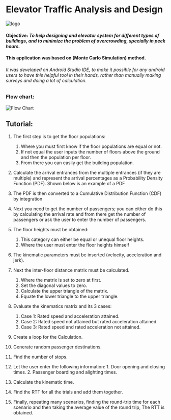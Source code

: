 # Elevator Traffic Analysis and Design
![logo](https://i.imgur.com/AkBhBjY.png)

#### Objective: _To help designing and elevator system for different types of buildings, and to minimize the problem of overcrowding, specially in peek hours._

#### This application was based on (Monte Carlo Simulation) method.

###### It was developed on Android Studio IDE, to make it possible for any android users to have this helpful tool in their hands, rather than manually making surveys and doing a lot of calculation.

### Flow chart:
![Flow Chart](https://i.imgur.com/oRkegXt.png)

## Tutorial:

1. The first step is to get the floor populations:
    1. Where you must first know if the floor populations are equal or not.
    2. If not equal the user inputs the number of floors above the ground and then the population per floor.
    3. From there you can easily get the building population.
    
2.	Calculate the arrival entrances from the multiple entrances (if they are multiple) and represent the arrival percentages as a Probability Density Function (PDF). Shown below is an example of a PDF

3. The PDF is then converted to a Cumulative Distribution Function (CDF) by integration

4.	Next you need to get the number of passengers; you can either do this by calculating the arrival rate and from there get the number of passengers or ask the user to enter the number of passengers.

5.	The floor heights must be obtained:
    1. This category can either be equal or unequal floor heights.
    2.	Where the user must enter the floor heights himself

6.	The kinematic parameters must be inserted (velocity, acceleration and jerk).

7.	Next the inter-floor distance matrix must be calculated.
    1.	Where the matrix is set to zero at first.
    2.	Set the diagonal values to zero.
    3.	Calculate the upper triangle of the matrix.
    4.	Equate the lower triangle to the upper triangle.

8.	Evaluate the kinematics matrix and its 3 cases:
    1.	Case 1: Rated speed and acceleration attained.
    2.	Case 2: Rated speed not attained but rated acceleration attained.
    3.	Case 3: Rated speed and rated acceleration not attained.

9.	Create a loop for the Calculation.

10.	 Generate random passenger destinations.

11.	 Find the number of stops.

12.	 Let the user enter the following information:
    1. Door opening and closing times.
    2. Passenger boarding and alighting times.

13.	 Calculate the kinematic time.

14.	 Find the RTT for all the trials and add them together.

15.	 Finally, repeating many scenarios, finding the round-trip time for each scenario and then taking the average value of the round trip, The RTT is obtained.


